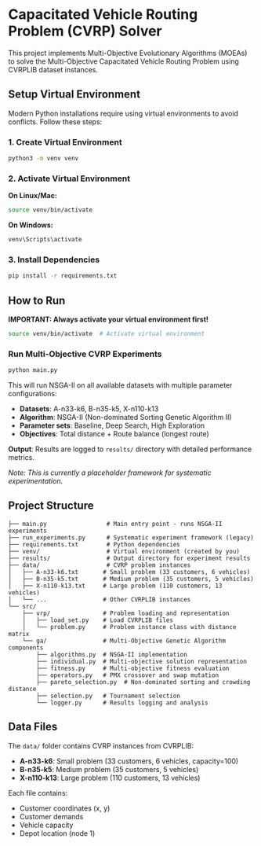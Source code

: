 # Capacitated Vehicle Routing Problem (CVRP) Solver

This project implements Multi-Objective Evolutionary Algorithms (MOEAs) to solve the Multi-Objective Capacitated Vehicle Routing Problem using CVRPLIB dataset instances.

## Setup Virtual Environment

Modern Python installations require using virtual environments to avoid conflicts. Follow these steps:

### 1. Create Virtual Environment

```bash
python3 -m venv venv
```

### 2. Activate Virtual Environment

**On Linux/Mac:**
```bash
source venv/bin/activate
```

**On Windows:**
```bash
venv\Scripts\activate
```

### 3. Install Dependencies

```bash
pip install -r requirements.txt
```


## How to Run

**IMPORTANT: Always activate your virtual environment first!**

```bash
source venv/bin/activate  # Activate virtual environment
```

### Run Multi-Objective CVRP Experiments

```bash
python main.py
```

This will run NSGA-II on all available datasets with multiple parameter configurations:
- **Datasets**: A-n33-k6, B-n35-k5, X-n110-k13
- **Algorithm**: NSGA-II (Non-dominated Sorting Genetic Algorithm II)
- **Parameter sets**: Baseline, Deep Search, High Exploration
- **Objectives**: Total distance + Route balance (longest route)

**Output**: Results are logged to `results/` directory with detailed performance metrics.



*Note: This is currently a placeholder framework for systematic experimentation.*

## Project Structure

```
├── main.py                 # Main entry point - runs NSGA-II experiments
├── run_experiments.py      # Systematic experiment framework (legacy)
├── requirements.txt        # Python dependencies
├── venv/                   # Virtual environment (created by you)
├── results/                # Output directory for experiment results
├── data/                   # CVRP problem instances
│   ├── A-n33-k6.txt       # Small problem (33 customers, 6 vehicles)
│   ├── B-n35-k5.txt       # Medium problem (35 customers, 5 vehicles)
│   ├── X-n110-k13.txt     # Large problem (110 customers, 13 vehicles)
│   └── ...                # Other CVRPLIB instances
└── src/
    ├── vrp/               # Problem loading and representation
    │   ├── load_set.py    # Load CVRPLIB files
    │   └── problem.py     # Problem instance class with distance matrix
    └── ga/                # Multi-Objective Genetic Algorithm components
        ├── algorithms.py  # NSGA-II implementation
        ├── individual.py  # Multi-objective solution representation
        ├── fitness.py     # Multi-objective fitness evaluation
        ├── operators.py   # PMX crossover and swap mutation
        ├── pareto_selection.py  # Non-dominated sorting and crowding distance
        ├── selection.py   # Tournament selection
        └── logger.py      # Results logging and analysis
```

## Data Files

The `data/` folder contains CVRP instances from CVRPLIB:
- **A-n33-k6**: Small problem (33 customers, 6 vehicles, capacity=100)
- **B-n35-k5**: Medium problem (35 customers, 5 vehicles) 
- **X-n110-k13**: Large problem (110 customers, 13 vehicles)

Each file contains:
- Customer coordinates (x, y)
- Customer demands 
- Vehicle capacity
- Depot location (node 1)


